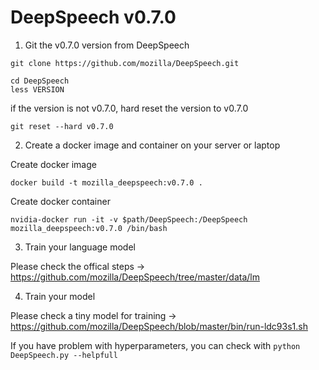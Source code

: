 DeepSpeech v0.7.0
=====



1. Git the v0.7.0 version from DeepSpeech

```
git clone https://github.com/mozilla/DeepSpeech.git
```
```
cd DeepSpeech
less VERSION
```

if the version is not v0.7.0, hard reset the version to v0.7.0

```
git reset --hard v0.7.0
```

2. Create a docker image and container on your server or laptop

Create docker image
```
docker build -t mozilla_deepspeech:v0.7.0 .
```
Create docker container
```
nvidia-docker run -it -v $path/DeepSpeech:/DeepSpeech mozilla_deepspeech:v0.7.0 /bin/bash
```
3. Train your language model

Please check the offical steps -> https://github.com/mozilla/DeepSpeech/tree/master/data/lm

4. Train your model

Please check a tiny model for training -> https://github.com/mozilla/DeepSpeech/blob/master/bin/run-ldc93s1.sh

If you have problem with hyperparameters, you can check with ```python DeepSpeech.py --helpfull```
